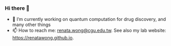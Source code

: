 ### Hi there 👋

- 🔭 I’m currently working on quantum computation for drug discovery, and many other things 
- 📫 How to reach me: renata.wong@cgu.edu.tw. See also my lab website: https://renatawong.github.io.

<!--
**renatawong/renatawong** is a ✨ _special_ ✨ repository because its `README.md` (this file) appears on your GitHub profile.

Here are some ideas to get you started:

- 🔭 I’m currently working on ...
- 🌱 I’m currently learning ...
- 👯 I’m looking to collaborate on ...
- 🤔 I’m looking for help with ...
- 💬 Ask me about ...
- 📫 How to reach me: ...
- 😄 Pronouns: ...
- ⚡ Fun fact: ...
-->
